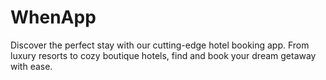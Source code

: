 # WhenApp
 Discover the perfect stay with our cutting-edge hotel booking app. From luxury resorts to cozy boutique hotels, find and book your dream getaway with ease.
